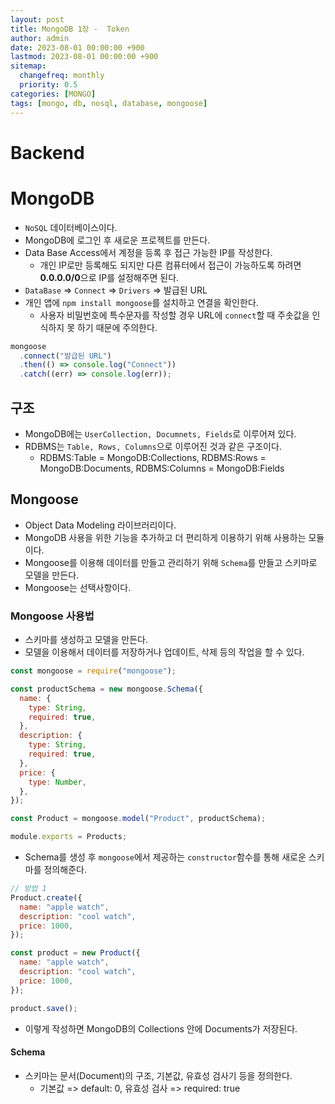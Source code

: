 ```yaml
---
layout: post
title: MongoDB 1장 -  Token
author: admin
date: 2023-08-01 00:00:00 +900
lastmod: 2023-08-01 00:00:00 +900
sitemap:
  changefreq: monthly
  priority: 0.5
categories: [MONGO]
tags: [mongo, db, nosql, database, mongoose]
---
```


# Backend

# MongoDB

- `NoSQL` 데이터베이스이다.
- MongoDB에 로그인 후 새로운 프로젝트를 만든다.
- Data Base Access에서 계정을 등록 후 접근 가능한 IP를 작성한다.
  - 개인 IP로만 등록해도 되지만 다른 컴퓨터에서 접근이 가능하도록 하려면 **0.0.0.0/0**으로 IP를 설정해주면 된다.
- `DataBase` => `Connect` => `Drivers` => 발급된 URL
- 개인 앱에 `npm install mongoose`를 설치하고 연결을 확인한다.
  - 사용자 비밀번호에 특수문자를 작성할 경우 URL에 `connect`할 때 주솟값을 인식하지 못 하기 때문에 주의한다.

```js
mongoose
  .connect("발급된 URL")
  .then(() => console.log("Connect"))
  .catch((err) => console.log(err));
```

## 구조

- MongoDB에는 `UserCollection, Documnets, Fields`로 이루어져 있다.
- RDBMS는 `Table, Rows, Columns`으로 이루어진 것과 같은 구조이다.
  - RDBMS:Table = MongoDB:Collections, RDBMS:Rows = MongoDB:Documents, RDBMS:Columns = MongoDB:Fields

## Mongoose

- Object Data Modeling 라이브러리이다.
- MongoDB 사용을 위한 기능을 추가하고 더 편리하게 이용하기 위해 사용하는 모듈이다.
- Mongoose를 이용해 데이터를 만들고 관리하기 위해 `Schema`를 만들고 스키마로 모델을 만든다.
- Mongoose는 선택사항이다.

### Mongoose 사용법

- 스키마를 생성하고 모델을 만든다.
- 모델을 이용해서 데이터를 저장하거나 업데이트, 삭제 등의 작업을 할 수 있다.

```js
const mongoose = require("mongoose");

const productSchema = new mongoose.Schema({
  name: {
    type: String,
    required: true,
  },
  description: {
    type: String,
    required: true,
  },
  price: {
    type: Number,
  },
});

const Product = mongoose.model("Product", productSchema);

module.exports = Products;
```

- Schema를 생성 후 `mongoose`에서 제공하는 `constructor`함수를 통해 새로운 스키마를 정의해준다.

```js
// 방법 1
Product.create({
  name: "apple watch",
  description: "cool watch",
  price: 1000,
});

const product = new Product({
  name: "apple watch",
  description: "cool watch",
  price: 1000,
});

product.save();
```

- 이렇게 작성하면 MongoDB의 Collections 안에 Documents가 저장된다.

#### Schema

- 스키마는 문서(Document)의 구조, 기본값, 유효성 검사기 등을 정의한다.
  - 기본값 => default: 0, 유효성 검사 => required: true
